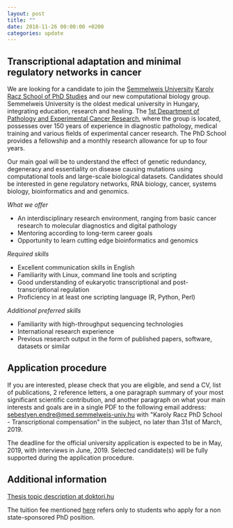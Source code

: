 ```yaml
---
layout: post
title: ""
date: 2018-11-26 00:00:00 +0200
categories: update
---
```


## Transcriptional adaptation and minimal regulatory networks in cancer

We are looking for a candidate to join the [Semmelweis
University](http://semmelweis.hu/english/) [Karoly Racz School of PhD
Studies](http://semmelweis.hu/phd/en/) and our new computational biology group.
Semmelweis University is the oldest medical university in Hungary, integrating
education, research and healing. The [1st Department of Pathology and
Experimental Cancer Research](http://semmelweis.hu/patologia1/en/), where the
group is located, possesses over 150 years of experience in diagnostic
pathology, medical training and various fields of experimental cancer research.
The PhD School provides a fellowship and a monthly research allowance for up to
four years.

Our main goal will be to understand the effect of genetic redundancy, degeneracy
and essentiality on disease causing mutations using computational tools and
large-scale biological datasets. Candidates should be interested in gene
regulatory networks, RNA biology, cancer, systems biology, bioinformatics and
and genomics.

*What we offer*

* An interdisciplinary research environment, ranging from basic cancer research
  to molecular diagnostics and digital pathology
* Mentoring according to long-term career goals
* Opportunity to learn cutting edge bioinformatics and genomics

*Required skills*

* Excellent communication skills in English
* Familiarity with Linux, command line tools and scripting
* Good understanding of eukaryotic transcriptional and post-transcriptional
  regulation
* Proficiency in at least one scripting language (R, Python, Perl)

*Additional preferred skills*

* Familiarity with high-throughput sequencing technologies
* International research experience
* Previous research output in the form of published papers, software, datasets
  or similar

## Application procedure

If you are interested, please check that you are eligible, and send a CV, list
of publications, 2 reference letters, a one paragraph summary of your most
significant scientific contribution, and another paragraph on what your main
interests and goals are in a single PDF to the following email address:
[sebestyen.endre@med.semmelweis-univ.hu](mailto:sebestyen.endre@med.semmelweis-univ.hu)
with "Karoly Racz PhD School - Transcriptional compensation" in the subject, no
later than 31st of March, 2019.

The deadline for the official university application is expected to be in May,
2019, with interviews in June, 2019. Selected candidate(s) will be fully
supported during the application procedure.

## Additional information

[Thesis topic description at doktori.hu](https://doktori.hu/index.php?menuid=195&lang=EN&tk_ID=154710)

The tuition fee mentioned [here](http://semmelweis.hu/phd/en/felveteli-2-en/)
refers only to students who apply for a non state-sponsored PhD position.
